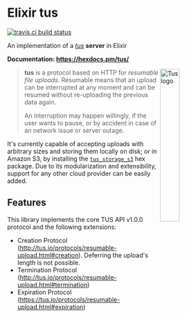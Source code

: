 # Elixir tus

[![travis.ci build status](https://img.shields.io/travis/jpscaletti/tus.svg?style=flat)](https://travis-ci.org/jpscaletti/tus)

An implementation of a *[tus](https://tus.io/)* **server** in Elixir

**Documentation: https://hexdocs.pm/tus/**

<img alt="Tus logo" src="https://github.com/tus/tus.io/blob/master/assets/img/tus1.png?raw=true" width="30%" align="right" />

> **tus** is a protocol based on HTTP for *resumable file uploads*. Resumable
> means that an upload can be interrupted at any moment and can be resumed without
> re-uploading the previous data again.
>
> An interruption may happen willingly, if the user wants to pause,
> or by accident in case of an network issue or server outage.

It's currently capable of accepting uploads with arbitrary sizes and storing them locally
on disk; or in Amazon S3, by installing the [`tus_storage_s3`](https://hex.pm/packages/tus_storage_s3) hex package.
Due to its modularization and extensibility, support for any other cloud provider can be easily added.

## Features

This library implements the core TUS API v1.0.0 protocol and the following extensions:

- Creation Protocol (http://tus.io/protocols/resumable-upload.html#creation). Deferring the upload's length is not possible.
- Termination Protocol (http://tus.io/protocols/resumable-upload.html#termination)
- Expiration Protocol (https://tus.io/protocols/resumable-upload.html#expiration)

